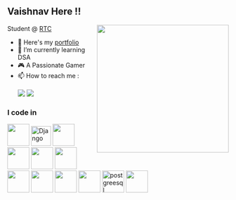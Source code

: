 ## Vaishnav Here !!
Student @ [RTC](https://rathinamtechnicalcampus.com/)
<img align="right" width="300" height="290" src="https://user-images.githubusercontent.com/74038190/235224431-e8c8c12e-6826-47f1-89fb-2ddad83b3abf.gif">
- 🔭 Here's my [portfolio](..)                                                 
- 🌱 I’m currently learning DSA
- 🎮 A Passionate Gamer
- 📫 How to reach me :
<br /><br /> [<img src="https://img.shields.io/badge/Instagram-DD2A7B?style=for-the-badge&logo=instagram&logoColor=white" />](https://www.instagram.com/vaishnav.exe?igsh=a3k1djBvN2htY3pr) [<img src="https://img.shields.io/badge/LinkedIn-0077B5?style=for-the-badge&logo=linkedin&logoColor=white" />](https://www.linkedin.com/in/dev-vaishnav/)



### I code in
<img height="50" width="50" src="https://img.icons8.com/color/48/000000/python.png" /> <img width="45" height="45" src="https://img.icons8.com/external-tal-revivo-shadow-tal-revivo/50/external-django-a-high-level-python-web-framework-that-encourages-rapid-development-logo-shadow-tal-revivo.png" alt="Django"/> <img height="50" width="50" src="https://img.icons8.com/color/48/000000/c-programming.png" /> <img height="50" width="50" src="https://img.icons8.com/color/48/000000/java-coffee-cup-logo.png" /> <img height="50" width="50" src="https://img.icons8.com/color/48/000000/javascript.png"/> <img height="50" width="50" src="https://img.icons8.com/color/48/000000/nodejs.png"/> <img height="50" width="50" src="https://img.icons8.com/color/48/000000/html-5.png" /> <img height="50" width="50" src="https://img.icons8.com/color/48/000000/css3.png" /> <img height="50" width="50" src="https://img.icons8.com/color/48/000000/bootstrap.png" />
 <img height="50" width="50" src="https://img.icons8.com/color/48/000000/google-firebase-console.png"/> <img height="50" width="50" src="https://img.icons8.com/color/48/postgreesql.png" alt="postgreesql"/> <img height="50" width="50" src="https://img.icons8.com/color/48/000000/mongodb.png"/>

 <img  width="1000" height="3" src="https://user-images.githubusercontent.com/74038190/212284115-f47cd8ff-2ffb-4b04-b5bf-4d1c14c0247f.gif">
